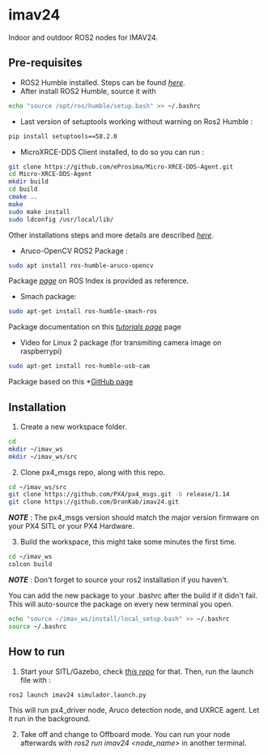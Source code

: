 # imav24

Indoor and outdoor ROS2 nodes for IMAV24.

## Pre-requisites

 - ROS2 Humble installed. Steps can be found *[here](https://docs.ros.org/en/humble/Installation/Ubuntu-Install-Debs.html)*.
 - After install ROS2 Humble, source it with
```sh
echo "source /opt/ros/humble/setup.bash" >> ~/.bashrc
 ```

 - Last version of setuptools working without warning on Ros2 Humble : 

```sh
pip install setuptools==58.2.0
```

 - MicroXRCE-DDS Client installed, to do so you can run : 
 
 ```sh
 git clone https://github.com/eProsima/Micro-XRCE-DDS-Agent.git
cd Micro-XRCE-DDS-Agent
mkdir build
cd build
cmake ..
make
sudo make install
sudo ldconfig /usr/local/lib/
 ```
 
 Other installations steps and more details are described *[here](https://docs.px4.io/main/en/middleware/uxrce_dds.html)*.

  - Aruco-OpenCV ROS2 Package :

  ```sh
  sudo apt install ros-humble-aruco-opencv
  ```

  Package *[page](https://index.ros.org/p/aruco_opencv/)* on ROS Index is provided as reference.
  - Smach package:
```sh
sudo apt-get install ros-humble-smach-ros
```
Package documentation on this *[tutorials page](https://wiki.ros.org/smach/Tutorials)* page
- Video for Linux 2 package (for transmiting camera image on raspberrypi)
```sh
sudo apt-get install ros-humble-usb-cam
```
Package based on this *[GitHub page](https://github.com/ros-drivers/usb_cam)

## Installation

 1. Create a new workspace folder.

 ```sh
 cd
 mkdir ~/imav_ws
 mkdir ~/imav_ws/src
 ```

2. Clone px4_msgs repo, along with this repo.

```sh
cd ~/imav_ws/src
git clone https://github.com/PX4/px4_msgs.git -b release/1.14
git clone https://github.com/DronKab/imav24.git
```
**_NOTE_** : The px4_msgs version should match the major version firmware on your PX4 SITL or your PX4 Hardware.

3. Build the workspace, this might take some minutes the first time.

```sh
cd ~/imav_ws
colcon build
```

**_NOTE_** : Don't forget to source your ros2 installation if you haven't. 

You can add the new package to your .bashrc after the build if it didn't fail. This will auto-source the package on every new terminal you open.

```sh
echo "source ~/imav_ws/install/local_setup.bash" >> ~/.bashrc
source ~/.bashrc
```

 ## How to run

1. Start your SITL/Gazebo, check *[this repo](https://github.com/DronKab/imav24_sim.git)* for that. Then, run the launch file with :

```sh
ros2 launch imav24 simulador.launch.py 
```

This will run px4_driver node, Aruco detection node, and UXRCE agent. Let it run in the background.

2. Take off and change to Offboard mode. You can run your node afterwards with *ros2 run imav24 <node_name>* in another terminal.
